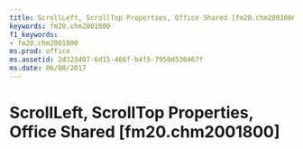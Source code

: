 ```yaml
---
title: ScrollLeft, ScrollTop Properties, Office Shared [fm20.chm2001800]
keywords: fm20.chm2001800
f1_keywords:
- fm20.chm2001800
ms.prod: office
ms.assetid: 2d323407-6d15-466f-b4f5-7950d536467f
ms.date: 06/08/2017
---
```



# ScrollLeft, ScrollTop Properties, Office Shared [fm20.chm2001800]

